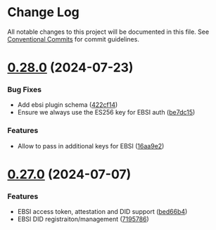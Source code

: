 # Change Log

All notable changes to this project will be documented in this file.
See [Conventional Commits](https://conventionalcommits.org) for commit guidelines.

# [0.28.0](https://github.com/Sphereon-Opensource/SSI-SDK/compare/v0.27.0...v0.28.0) (2024-07-23)

### Bug Fixes

- Add ebsi plugin schema ([422cf14](https://github.com/Sphereon-Opensource/SSI-SDK/commit/422cf14182d798dd0a0d6c126995edba14af9e3a))
- Ensure we always use the ES256 key for EBSI auth ([be7dc15](https://github.com/Sphereon-Opensource/SSI-SDK/commit/be7dc15537ec005fb7b3745c70dd0b7c4fd75300))

### Features

- Allow to pass in additional keys for EBSI ([16aa9e2](https://github.com/Sphereon-Opensource/SSI-SDK/commit/16aa9e21180b69643d03ba137b7e3d014d092caf))

# [0.27.0](https://github.com/Sphereon-Opensource/SSI-SDK/compare/v0.26.0...v0.27.0) (2024-07-07)

### Features

- EBSI access token, attestation and DID support ([bed66b4](https://github.com/Sphereon-Opensource/SSI-SDK/commit/bed66b463c025dbd86637ba43c815ca08c5d16d2))
- EBSI DID registraiton/management ([7195786](https://github.com/Sphereon-Opensource/SSI-SDK/commit/7195786bde800f3ce231ef4dd4fb1629a73143b2))
